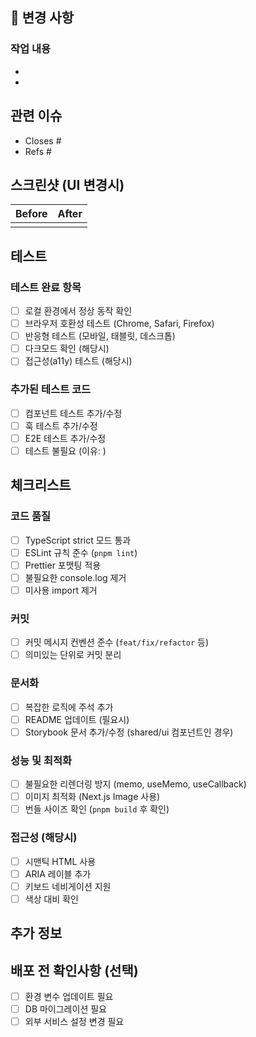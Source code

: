## 📝 변경 사항

<!-- 어떤 변경을 했는지 간단히 설명해주세요 -->

### 작업 내용

-
-

## 관련 이슈

<!-- 관련된 이슈 번호를 적어주세요 -->

- Closes #
- Refs #

## 스크린샷 (UI 변경시)

<!-- UI 변경이 있다면 Before/After 스크린샷을 추가해주세요 -->

| Before | After |
| ------ | ----- |
|        |       |

## 테스트

### 테스트 완료 항목

- [ ] 로컬 환경에서 정상 동작 확인
- [ ] 브라우저 호환성 테스트 (Chrome, Safari, Firefox)
- [ ] 반응형 테스트 (모바일, 태블릿, 데스크톱)
- [ ] 다크모드 확인 (해당시)
- [ ] 접근성(a11y) 테스트 (해당시)

### 추가된 테스트 코드

- [ ] 컴포넌트 테스트 추가/수정
- [ ] 훅 테스트 추가/수정
- [ ] E2E 테스트 추가/수정
- [ ] 테스트 불필요 (이유: )

## 체크리스트

### 코드 품질

- [ ] TypeScript strict 모드 통과
- [ ] ESLint 규칙 준수 (`pnpm lint`)
- [ ] Prettier 포맷팅 적용
- [ ] 불필요한 console.log 제거
- [ ] 미사용 import 제거

### 커밋

- [ ] 커밋 메시지 컨벤션 준수 (`feat/fix/refactor` 등)
- [ ] 의미있는 단위로 커밋 분리

### 문서화

- [ ] 복잡한 로직에 주석 추가
- [ ] README 업데이트 (필요시)
- [ ] Storybook 문서 추가/수정 (shared/ui 컴포넌트인 경우)

### 성능 및 최적화

- [ ] 불필요한 리렌더링 방지 (memo, useMemo, useCallback)
- [ ] 이미지 최적화 (Next.js Image 사용)
- [ ] 번들 사이즈 확인 (`pnpm build` 후 확인)

### 접근성 (해당시)

- [ ] 시맨틱 HTML 사용
- [ ] ARIA 레이블 추가
- [ ] 키보드 네비게이션 지원
- [ ] 색상 대비 확인

## 추가 정보

<!-- 리뷰어가 알아야 할 추가 정보를 적어주세요 -->
<!-- 예: 특정 부분 집중 리뷰 요청, 의도적인 기술 선택 이유 등 -->

## 배포 전 확인사항 (선택)

- [ ] 환경 변수 업데이트 필요
- [ ] DB 마이그레이션 필요
- [ ] 외부 서비스 설정 변경 필요
